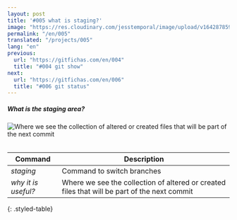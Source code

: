 ```yaml
---
layout: post
title: '#005 what is staging?'
image: "https://res.cloudinary.com/jesstemporal/image/upload/v1642878594/gitfichas/en/005/thumbnail_rd6vdq.jpg"
permalink: "/en/005"
translated: "/projects/005"
lang: "en"
previous:
  url: "https://gitfichas.com/en/004"
  title: "#004 git show"
next:
  url: "https://gitfichas.com/en/006"
  title: "#006 git status"
---
```

##### What is the staging area?
<img alt="Where we see the collection of altered or created files that will be part of the next commit" src="https://res.cloudinary.com/jesstemporal/image/upload/v1642878594/gitfichas/en/005/full_i2pkdc.jpg"><br><br>

| Command | Description |
|---------|-------------|
| _staging_ | Command to switch branches |
| _why it is useful?_ | Where we see the collection of altered or created files that will be part of the next commit |
{: .styled-table}
